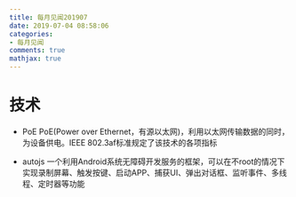 ```yaml
---
title: 每月见闻201907
date: 2019-07-04 08:58:06
categories:
- 每月见闻
comments: true
mathjax: true
---
```


# 技术
* PoE
PoE(Power over Ethernet，有源以太网)，利用以太网传输数据的同时，为设备供电。IEEE 802.3af标准规定了该技术的各项指标

* autojs
一个利用Android系统无障碍开发服务的框架，可以在不root的情况下实现录制屏幕、触发按键、启动APP、捕获UI、弹出对话框、监听事件、多线程、定时器等功能
